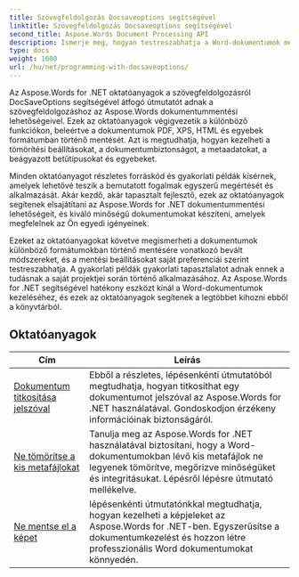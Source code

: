 ```yaml
---
title: Szövegfeldolgozás Docsaveoptions segítségével
linktitle: Szövegfeldolgozás Docsaveoptions segítségével
second_title: Aspose.Words Document Processing API
description: Ismerje meg, hogyan testreszabhatja a Word-dokumentumok mentési beállításait az Aspose.Words for .NET használatával. Az oktatóanyagok végigvezetik a különféle rendelkezésre álló lehetőségeken, mint például a fájlformátum, a tömörítés, a jelszavas védelem.
type: docs
weight: 1600
url: /hu/net/programming-with-docsaveoptions/
---
```

Az Aspose.Words for .NET oktatóanyagok a szövegfeldolgozásról DocSaveOptions segítségével átfogó útmutatót adnak a szövegfeldolgozáshoz az Aspose.Words dokumentummentési lehetőségeivel. Ezek az oktatóanyagok végigvezetik a különböző funkciókon, beleértve a dokumentumok PDF, XPS, HTML és egyebek formátumban történő mentését. Azt is megtudhatja, hogyan kezelheti a tömörítési beállításokat, a dokumentumbiztonságot, a metaadatokat, a beágyazott betűtípusokat és egyebeket.

Minden oktatóanyagot részletes forráskód és gyakorlati példák kísérnek, amelyek lehetővé teszik a bemutatott fogalmak egyszerű megértését és alkalmazását. Akár kezdő, akár tapasztalt fejlesztő, ezek az oktatóanyagok segítenek elsajátítani az Aspose.Words for .NET dokumentummentési lehetőségeit, és kiváló minőségű dokumentumokat készíteni, amelyek megfelelnek az Ön egyedi igényeinek.

Ezeket az oktatóanyagokat követve megismerheti a dokumentumok különböző formátumokban történő mentésére vonatkozó bevált módszereket, és a mentési beállításokat saját preferenciái szerint testreszabhatja. A gyakorlati példák gyakorlati tapasztalatot adnak ennek a tudásnak a saját projektjei során történő alkalmazásához. Az Aspose.Words for .NET segítségével hatékony eszközt kínál a Word-dokumentumok kezeléséhez, és ezek az oktatóanyagok segítenek a legtöbbet kihozni ebből a könyvtárból.

 ## Oktatóanyagok
| Cím | Leírás |
| --- | --- |
| [Dokumentum titkosítása jelszóval](./encrypt-document-with-password/) | Ebből a részletes, lépésenkénti útmutatóból megtudhatja, hogyan titkosíthat egy dokumentumot jelszóval az Aspose.Words for .NET használatával. Gondoskodjon érzékeny információinak biztonságáról. |
| [Ne tömörítse a kis metafájlokat](./do-not-compress-small-metafiles/) | Tanulja meg az Aspose.Words for .NET használatával biztosítani, hogy a Word-dokumentumokban lévő kis metafájlok ne legyenek tömörítve, megőrizve minőségüket és integritásukat. Lépésről lépésre útmutató mellékelve. |
| [Ne mentse el a képet](./do-not-save-picture-bullet/) | lépésenkénti útmutatónkkal megtudhatja, hogyan kezelheti a képjeleket az Aspose.Words for .NET-ben. Egyszerűsítse a dokumentumkezelést és hozzon létre professzionális Word dokumentumokat könnyedén. |